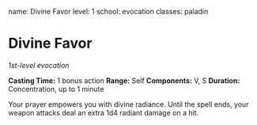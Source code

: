 name: Divine Favor
level: 1
school: evocation
classes: paladin

# Divine Favor
_1st-level evocation_

**Casting Time:** 1 bonus action
**Range:** Self
**Components:** V, S
**Duration:** Concentration, up to 1 minute

Your prayer empowers you with divine radiance. Until the spell ends, your weapon attacks deal an extra 1d4 radiant damage on a hit.
